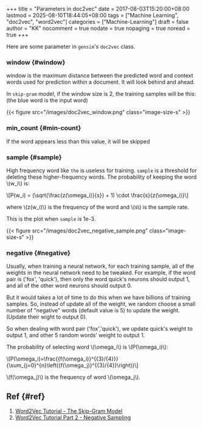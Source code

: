 +++
title = "Parameters in doc2vec"
date = 2017-08-03T15:20:00+08:00
lastmod = 2025-08-10T18:44:05+08:00
tags = ["Machine Learning", "doc2vec", "word2vec"]
categories = ["Machine-Learning"]
draft = false
author = "KK"
nocomment = true
nodate = true
nopaging = true
noread = true
+++

Here are some parameter in `gensim`'s `doc2vec` class.


### window {#window}

window is the maximum distance between the predicted word and context words used for prediction within a document. It will look behind and ahead.

In `skip-gram` model, if the window size is 2, the training samples will be this:(the blue word is the input word)

{{< figure src="/images/doc2vec_window.png" class="image-size-s" >}}


### min_count {#min-count}

If the word appears less than this value, it will be skipped


### sample {#sample}

High frequency word like `the` is useless for training. `sample` is a threshold for deleting these higher-frequency words. The probability of keeping the word \\(w\_i\\) is:

\\[P(w\_i) = (\sqrt{\frac{z(\omega\_i)}{s}} + 1) \cdot \frac{s}{z(\omega\_i)}\\]

where \\(z(w\_i)\\) is the frequency of the word and \\(s\\) is the sample rate.

This is the plot when `sample` is 1e-3.

{{< figure src="/images/doc2vec_negative_sample.png" class="image-size-s" >}}


### negative {#negative}

Usually, when training a neural network, for each training sample, all of the weights in the neural network need to be tweaked. For example, if the word pair is ('fox', 'quick'), then only the word quick's neurons should output 1, and all of the other word neurons should output 0.

But it would takes a lot of time to do this when we have billions of training samples. So, instead of update all of the weight, we random choose a small number of "negative" words (default value is 5) to update the weight.(Update their wight to output 0).

So when dealing with word pair ('fox','quick'), we update quick's weight to output 1, and other 5 random words' weight to output 1.

The probability of selecting word \\(\omega\_i\\) is \\(P(\omega\_i)\\):

\\[P(\omega\_i)=\frac{{f(\omega\_i)}^{{3}/{4}}}{\sum\_{j=0}^{n}\left({f(\omega\_j)}^{{3}/{4}}\right)}\\]

\\(f(\omega\_j)\\) is the frequency of word \\(\omega\_j\\).


## Ref {#ref}

1.  [Word2Vec Tutorial - The Skip-Gram Model](<http://mccormickml.com/2016/04/19/word2vec-tutorial-the-skip-gram-model/>)
2.  [Word2Vec Tutorial Part 2 - Negative Sampling](<http://mccormickml.com/2017/01/11/word2vec-tutorial-part-2-negative-sampling/>)
